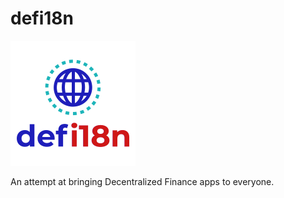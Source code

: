 # defi18n

![defi18n logo](logo.png "Logo")

An attempt at bringing Decentralized Finance apps to everyone.
